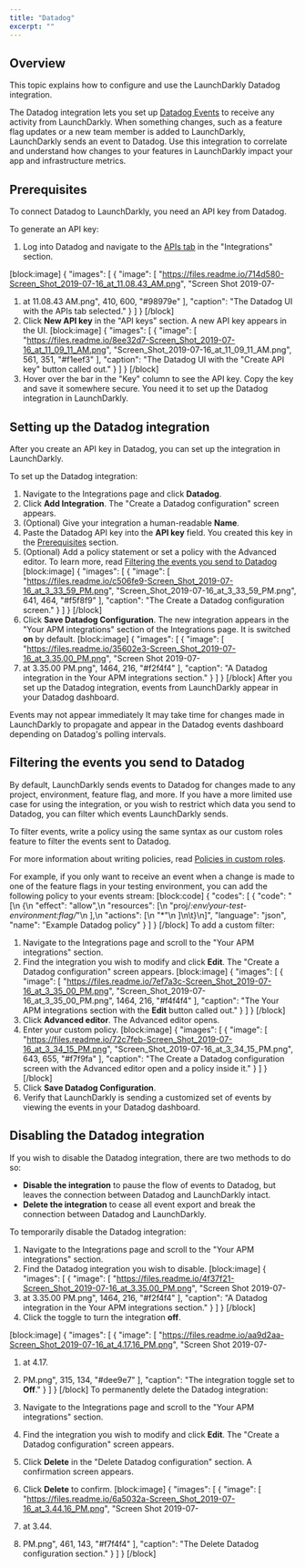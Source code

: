 ```yaml
---
title: "Datadog"
excerpt: ""
---
```

## Overview
This topic explains how to configure and use the LaunchDarkly Datadog integration.

The Datadog integration lets you set up [Datadog Events](https://docs.datadoghq.com/api/?lang=bash#events) to receive any activity from LaunchDarkly. When something changes, such as a feature flag updates or a new team member is added to LaunchDarkly, LaunchDarkly sends an event to Datadog. Use this integration to correlate and understand how changes to your features in LaunchDarkly impact your app and infrastructure metrics.

## <a name="prerequisites"></a>Prerequisites
To connect Datadog to LaunchDarkly, you need an API key from Datadog. 

To generate an API key:

1. Log into Datadog and navigate to the [APIs tab](https://app.datadoghq.com/account/settings#api) in the "Integrations" section.


[block:image]
{
  "images": [
    {
      "image": [
        "https://files.readme.io/714d580-Screen_Shot_2019-07-16_at_11.08.43_AM.png",
        "Screen Shot 2019-07-
1. at 11.08.43 AM.png",
        410,
        600,
        "#98979e"
      ],
      "caption": "The Datadog UI with the APIs tab selected."
    }
  ]
}
[/block]
2. Click **New API key** in the "API keys" section. A new API key appears in the UI.
[block:image]
{
  "images": [
    {
      "image": [
        "https://files.readme.io/8ee32d7-Screen_Shot_2019-07-16_at_11_09_11_AM.png",
        "Screen_Shot_2019-07-16_at_11_09_11_AM.png",
        561,
        351,
        "#f1eef3"
      ],
      "caption": "The Datadog UI with the \"Create API key\" button called out."
    }
  ]
}
[/block]
3. Hover over the bar in the "Key" column to see the API key. Copy the key and save it somewhere secure. You need it to set up the Datadog integration in LaunchDarkly.

## Setting up the Datadog integration
After you create an API key in Datadog, you can set up the integration in LaunchDarkly.

To set up the Datadog integration:

1. Navigate to the Integrations page and click **Datadog**.
2. Click **Add Integration**. The "Create a Datadog configuration" screen appears.
3. (Optional) Give your integration a human-readable **Name**.
4. Paste the Datadog API key into the **API key** field. You created this key in the [Prerequisites](#prerequisites) section.
5. (Optional) Add a policy statement or set a policy with the Advanced editor. To learn more, read [Filtering the events you send to Datadog](#filtering-the-events-you-send-to-datadog)
[block:image]
{
  "images": [
    {
      "image": [
        "https://files.readme.io/c506fe9-Screen_Shot_2019-07-16_at_3_33_59_PM.png",
        "Screen_Shot_2019-07-16_at_3_33_59_PM.png",
        641,
        464,
        "#f5f8f9"
      ],
      "caption": "The Create a Datadog configuration screen."
    }
  ]
}
[/block]
6. Click **Save Datadog Configuration**. The new integration appears in the "Your APM integrations" section of the Integrations page. It is switched **on** by default.
[block:image]
{
  "images": [
    {
      "image": [
        "https://files.readme.io/35602e3-Screen_Shot_2019-07-16_at_3.35.00_PM.png",
        "Screen Shot 2019-07-
1. at 3.35.00 PM.png",
        1464,
        216,
        "#f2f4f4"
      ],
      "caption": "A Datadog integration in the Your APM integrations section."
    }
  ]
}
[/block]
After you set up the Datadog integration, events from LaunchDarkly appear in your Datadog dashboard.
<Callout intent="info">
  <Callout.Title>Events may not appear immediately</Callout.Title>
   <Callout.Description>It may take time for changes made in LaunchDarkly to propagate and appear in the Datadog events dashboard depending on Datadog's polling intervals.</Callout.Description>
</Callout>

## Filtering the events you send to Datadog
By default, LaunchDarkly sends events to Datadog for changes made to any project, environment, feature flag, and more. If you have a more limited use case for using the integration, or you wish to restrict which data you send to Datadog, you can filter which events LaunchDarkly sends. 

To filter events, write a policy using the same syntax as our custom roles feature to filter the events sent to Datadog. 

For more information about writing policies, read [Policies in custom roles](./policies-in-custom-roles).

For example, if you only want to receive an event when a change is made to one of the feature flags in your testing environment, you can add the following policy to your events stream:
[block:code]
{
  "codes": [
    {
      "code": "[\n  {\n    \"effect\": \"allow\",\n    \"resources\": [\n      \"proj/*:env/your-test-environment:flag/*\"\n    ],\n    \"actions\": [\n      \"*\"\n    ]\n\t}\n]",
      "language": "json",
      "name": "Example Datadog policy"
    }
  ]
}
[/block]
To add a custom filter:

1. Navigate to the Integrations page and scroll to the "Your APM integrations" section.
2. Find the integration you wish to modify and click **Edit**. The "Create a Datadog configuration" screen appears.
[block:image]
{
  "images": [
    {
      "image": [
        "https://files.readme.io/7ef7a3c-Screen_Shot_2019-07-16_at_3_35_00_PM.png",
        "Screen_Shot_2019-07-16_at_3_35_00_PM.png",
        1464,
        216,
        "#f4f4f4"
      ],
      "caption": "The Your APM integrations section with the **Edit** button called out."
    }
  ]
}
[/block]
3. Click **Advanced editor**. The Advanced editor opens.
4. Enter your custom policy.
[block:image]
{
  "images": [
    {
      "image": [
        "https://files.readme.io/72c7feb-Screen_Shot_2019-07-16_at_3_34_15_PM.png",
        "Screen_Shot_2019-07-16_at_3_34_15_PM.png",
        643,
        655,
        "#f7f9fa"
      ],
      "caption": "The Create a Datadog configuration screen with the Advanced editor open and a policy inside it."
    }
  ]
}
[/block]
5. Click **Save Datadog Configuration**.
6. Verify that LaunchDarkly is sending a customized set of events by viewing the events in your Datadog dashboard.
## Disabling the Datadog integration
If you wish to disable the Datadog integration, there are two methods to do so:  
* **Disable the integration** to pause the flow of events to Datadog, but leaves the connection between Datadog and LaunchDarkly intact.
* **Delete the integration** to cease all event export and break the connection between Datadog and LaunchDarkly.

To temporarily disable the Datadog integration:

1. Navigate to the Integrations page and scroll to the "Your APM integrations" section.
2. Find the Datadog integration you wish to disable.
[block:image]
{
  "images": [
    {
      "image": [
        "https://files.readme.io/4f37f21-Screen_Shot_2019-07-16_at_3.35.00_PM.png",
        "Screen Shot 2019-07-
1. at 3.35.00 PM.png",
        1464,
        216,
        "#f2f4f4"
      ],
      "caption": "A Datadog integration in the Your APM integrations section."
    }
  ]
}
[/block]
3. Click the toggle to turn the integration **off**. 

[block:image]
{
  "images": [
    {
      "image": [
        "https://files.readme.io/aa9d2aa-Screen_Shot_2019-07-16_at_4.17.16_PM.png",
        "Screen Shot 2019-07-
1. at 4.17.
1. PM.png",
        315,
        134,
        "#dee9e7"
      ],
      "caption": "The integration toggle set to **Off**."
    }
  ]
}
[/block]
To permanently delete the Datadog integration:

1. Navigate to the Integrations page and scroll to the "Your APM integrations" section.
2. Find the integration you wish to modify and click **Edit**. The "Create a Datadog configuration" screen appears.
3. Click **Delete** in the "Delete Datadog configuration" section. A confirmation screen appears.
4. Click **Delete** to confirm.
[block:image]
{
  "images": [
    {
      "image": [
        "https://files.readme.io/6a5032a-Screen_Shot_2019-07-16_at_3.44.16_PM.png",
        "Screen Shot 2019-07-
1. at 3.44.
1. PM.png",
        461,
        143,
        "#f7f4f4"
      ],
      "caption": "The Delete Datadog configuration section."
    }
  ]
}
[/block]